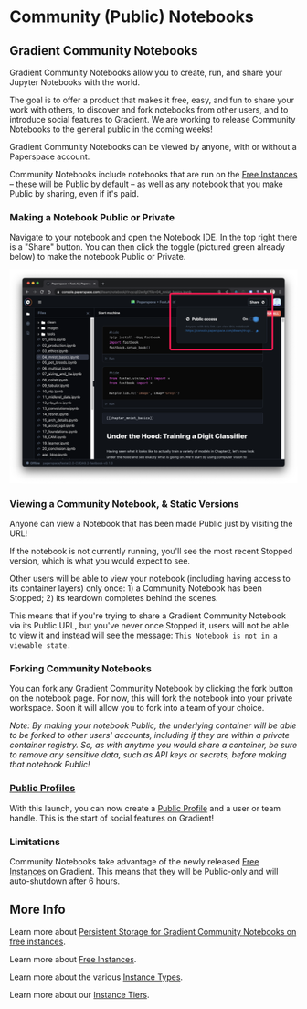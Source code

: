 # Community \(Public\) Notebooks

## Gradient Community Notebooks

Gradient Community Notebooks allow you to create, run, and share your Jupyter Notebooks with the world.

The goal is to offer a product that makes it free, easy, and fun to share your work with others, to discover and fork notebooks from other users, and to introduce social features to Gradient. We are working to release Community Notebooks to the general public in the coming weeks!

Gradient Community Notebooks can be viewed by anyone, with or without a Paperspace account.

Community Notebooks include notebooks that are run on the [Free Instances](../../../instance-types/free-instances.md) – these will be Public by default – as well as any notebook that you make Public by sharing, even if it's paid.

### Making a Notebook Public or Private

Navigate to your notebook and open the Notebook IDE. In the top right there is a "Share" button. You can then click the toggle \(pictured green already below\) to make the notebook Public or Private.

![](../../../.gitbook/assets/share.png)

### Viewing a Community Notebook, & Static Versions

Anyone can view a Notebook that has been made Public just by visiting the URL! 

If the notebook is not currently running, you'll see the most recent Stopped version, which is what you would expect to see.

Other users will be able to view your notebook \(including having access to its container layers\) only once: 1\) a Community Notebook has been Stopped; 2\) its teardown completes behind the scenes.

This means that if you're trying to share a Gradient Community Notebook via its Public URL, but you've never once Stopped it, users will not be able to view it and instead will see the message: `This Notebook is not in a viewable state.`

### Forking Community Notebooks

You can fork any Gradient Community Notebook by clicking the fork button on the notebook page. For now, this will fork the notebook into your private workspace. Soon it will allow you to fork into a team of your choice.

_Note: By making your notebook Public, the underlying container will be able to be forked to other users' accounts, including if they are within a private container registry. So, as with anytime you would share a container, be sure to remove any sensitive data, such as API keys or secrets, before making that notebook Public!_

### [Public Profiles](../../../paperspace-account/overview/gradient-public-profiles.md)

With this launch, you can now create a [Public Profile](../../../paperspace-account/overview/gradient-public-profiles.md) and a user or team handle. This is the start of social features on Gradient!

### Limitations

Community Notebooks take advantage of the newly released [Free Instances](../../../instance-types/free-instances.md) on Gradient. This means that they will be Public-only and will auto-shutdown after 6 hours.

## More Info

Learn more about [Persistent Storage for Gradient Community Notebooks on free instances](../../../instance-types/free-instances.md#persistent-storage-for-free-instances).

Learn more about [Free Instances](../../../instance-types/free-instances.md).

Learn more about the various [Instance Types](../../../instance-types/).

Learn more about our [Instance Tiers](../../../instance-types/instance-tiers.md).

